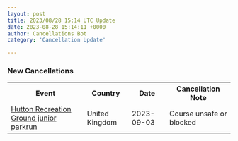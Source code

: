 ```yaml
---
layout: post
title: 2023/08/28 15:14 UTC Update
date: 2023-08-28 15:14:11 +0000
author: Cancellations Bot
category: 'Cancellation Update'

---
```


<h3>New Cancellations</h3>
<div class='hscrollable'>
<table style='width: 100%'>
    <tr>
        <th>Event</th>
        <th>Country</th>
        <th>Date</th>
        <th>Cancellation Note</th>
    </tr>
    <tr>
        <td><a href="https://www.parkrun.org.uk/huttonrecreationground-juniors">Hutton Recreation Ground junior parkrun</a></td>
        <td>United Kingdom</td>
        <td>2023-09-03</td>
        <td>Course unsafe or blocked</td>
    </tr>
</table>
</div>
